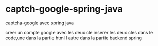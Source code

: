 # captch-google-spring-java
captcha-google avec  spring java


creer un compte google avec les deux cle
inserer les deux cles dans le code,une dans la partie html
l autre dans la partie backend spring
